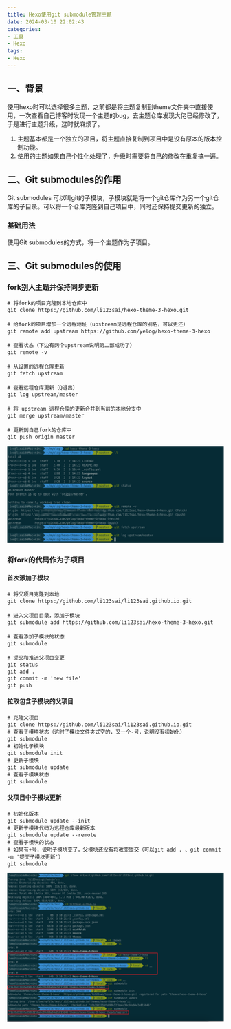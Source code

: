 ```yaml
---
title: Hexo使用git submodule管理主题
date: 2024-03-10 22:02:43
categories:
- 工具
- Hexo
tags:
- Hexo
---
```


## 一、背景

使用hexo时可以选择很多主题，之前都是将主题复制到theme文件夹中直接使用，一次查看自己博客时发现一个主题的bug，去主题仓库发现大佬已经修改了，于是进行主题升级，这时就麻烦了。

1. 主题基本都是一个独立的项目，将主题直接复制到项目中是没有原本的版本控制功能。
2. 使用的主题如果自己个性化处理了，升级时需要将自己的修改在重复搞一遍。



## 二、Git submodules的作用

Git submodules 可以叫git的子模块，子模块就是将一个git仓库作为另一个git仓库的子目录。可以将一个仓库克隆到自己项目中，同时还保持提交更新的独立。

### 基础用法

使用Git submodules的方式，将一个主题作为子项目。

## 三、Git submodules的使用

### fork别人主题并保持同步更新

```shell
# 将fork的项目克隆到本地仓库中
git clone https://github.com/li123sai/hexo-theme-3-hexo.git

# 给fork的项目增加一个远程地址（upstream是远程仓库的别名，可以更还）
git remote add upstream https://github.com/yelog/hexo-theme-3-hexo

# 查看状态（下边有两个upstream说明第二部成功了）
git remote -v

# 从设置的远程仓库更新
git fetch upstream

# 查看远程仓库更新（Q退出）
git log upstream/master

# 将 upstream 远程仓库的更新合并到当前的本地分支中
git merge upstream/master

# 更新到自己fork的仓库中
git push origin master
```

![fork操作图示](https://raw.githubusercontent.com/li123sai/myPictures/main/img/submodule2.png)

### 将fork的代码作为子项目

#### 首次添加子模块

```shell
# 将父项目克隆到本地
git clone https://github.com/li123sai/li123sai.github.io.git

# 进入父项目目录，添加子模块
git submodule add https://github.com/li123sai/hexo-theme-3-hexo.git

# 查看添加子模块的状态
git submodule

# 提交和推送父项目变更
git status
git add .
git commit -m 'new file'
git push
```



#### 拉取包含子模块的父项目

```shell
# 克隆父项目
git clone https://github.com/li123sai/li123sai.github.io.git
# 查看子模块状态（这时子模块文件夹式空的，又一个-号，说明没有初始化）
git submodule
# 初始化子模块
git submodule init
# 更新子模块
git submodule update
# 查看子模块状态
git submodule
```



#### 父项目中子模块更新

```shell
# 初始化版本
git submodule update --init
# 更新子模块代码为远程仓库最新版本
git submodule update --remote
# 查看子模块的状态
# 如果有+号，说明子模块变了，父模块还没有将改变提交（可以git add . 、git commit -m '提交子模块更新'）
git submodule
```



![操作图示](https://raw.githubusercontent.com/li123sai/myPictures/main/img/submodule1.png)
